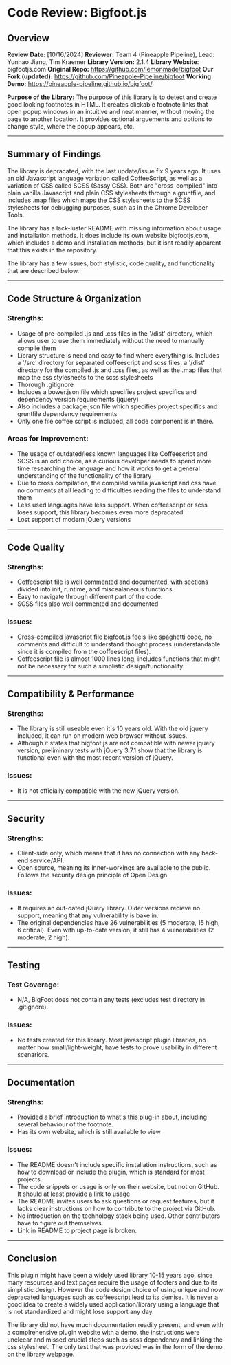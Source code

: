 # Code Review: Bigfoot.js

## Overview
**Review Date:** [10/16/2024] 
**Reviewer:** Team 4 (Pineapple Pipeline), Lead: Yunhao Jiang, Tim Kraemer 
**Library Version:** 2.1.4 
**Library Website**: bigfootjs.com
**Original Repo:** https://github.com/lemonmade/bigfoot
**Our Fork (updated):** https://github.com/Pineapple-Pipeline/bigfoot
**Working Demo:** https://pineapple-pipeline.github.io/bigfoot/

**Purpose of the Library:**
The purpose of this library is to detect and create good looking footnotes in HTML. It creates clickable footnote links that open popup windows in an intuitive and neat manner, without moving the page to another location. It provides optional arguements and options to change style, where the popup appears, etc.

---

## Summary of Findings
The library is depracated, with the last update/issue fix 9 years ago. It uses an old Javascript language variation called CoffeeScript, as well as a variation of CSS called SCSS (Sassy CSS). Both are "cross-compiled" into plain vanilla Javascript and plain CSS stylesheets through a gruntfile, and includes .map files which maps the CSS stylesheets to the SCSS stylesheets for debugging purposes, such as in the Chrome Developer Tools. 

The library has a lack-luster README with missing information about usage and installation methods. It does include its own website bigfootjs.com, which includes a demo and installation methods, but it isnt readily apparent that this exists in the repository.

The library has a few issues, both stylistic, code quality, and functionality that are described below. 

---

## Code Structure & Organization

### Strengths:
- Usage of pre-compiled .js and .css files in the '/dist' directory, which allows user to use them immediately without the need to manually compile them
- Library structure is need and easy to find where everything is. Includes a '/src' directory for separated coffeescript and scss files, a '/dist' directory for the compiled .js and .css files, as well as the .map files that map the css stylesheets to the scss stylesheets
- Thorough .gitignore
- Includes a bower.json file which specifies project specifics and dependency version requirements (jquery)
- Also includes a package.json file which specifies project specifics and gruntfile dependency requirements
- Only one file coffee script is included, all code component is in there.

### Areas for Improvement:
- The usage of outdated/less known languages like Coffeescript and SCSS is an odd choice, as a curious developer needs to spend more time researching the language and how it works to get a general understanding of the functionality of the library
- Due to cross compilation, the compiled vanilla javascript and css have no comments at all leading to difficulties reading the files to understand them
- Less used languages have less support. When coffeescript or scss loses support, this library becomes even more depracated 
- Lost support of modern jQuery versions

---

## Code Quality

### Strengths:
- Coffeescript file is well commented and documented, with sections divided into init, runtime, and miscealaneous functions
- Easy to navigate through different part of the code.
- SCSS files also well commented and documented

### Issues:
- Cross-compiled javascript file bigfoot.js feels like spaghetti code, no comments and difficult to understand thought process (understandable since it is compiled from the coffeescript files).
- Coffeescript file is almost 1000 lines long, includes functions that might not be necessary for such a simplistic design/functionality.

---

## Compatibility & Performance

### Strengths:
- The library is still useable even it's 10 years old. With the old jquery included, it can run on modern web browser without issues.
- Although it states that bigfoot.js are not compatible with newer jquery version, preliminary tests with jQuery 3.7.1 show that the library is functional even with the most recent version of jQuery.
### Issues:
- It is not officially compatible with the new jQuery version.

---

## Security

### Strengths:
- Client-side only, which means that it has no connection with any back-end service/API.
- Open source, meaning its inner-workings are available to the public. Follows the security design principle of Open Design.

### Issues:
- It requires an out-dated jQuery library. Older versions recieve no support, meaning that any vulnerability is bake in.
- The original dependencies have 26 vulnerabilities (5 moderate, 15 high, 6 critical). Even with up-to-date version, it still has 4 vulnerabilities (2 moderate, 2 high).

---

## Testing

### Test Coverage:
- N/A, BigFoot does not contain any tests (excludes test directory in .gitignore).
### Issues:
- No tests created for this library. Most javascript plugin libraries, no matter how small/light-weight, have tests to prove usability in different scenariors.

---

## Documentation

### Strengths:
- Provided a brief introduction to what's this plug-in about, including several behaviour of the footnote.
- Has its own website, which is still available to view

### Issues:
- The README doesn't include specific installation instructions, such as how to download or include the plugin, which is standard for most projects.
- The code snippets or usage is only on their website, but not on GitHub. It should at least provide a link to usage
- The README invites users to ask questions or request features, but it lacks clear instructions on how to contribute to the project via GitHub.
- No introduction on the technology stack being used. Other contributors have to figure out themselves.
- Link in README to project page is broken.

---

## Conclusion
This plugin might have been a widely used library 10-15 years ago, since many resources and text pages require the usage of footers and due to its simplistic design. However the code design choice of using unique and now depracated languages such as coffeescript lead to its demise. It is never a good idea to create a widely used application/library using a language that is not standardized and might lose support any day. 

The library did not have much documentation readily present, and even with a complrehensive plugin website with a demo, the instructions were uncleear and missed crucial steps such as sass dependency and linking the css stylesheet. The only test that was provided was in the form of the demo on the library webpage.


